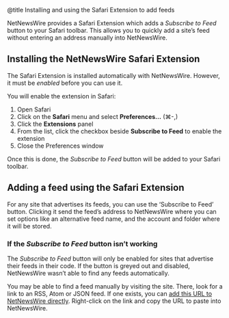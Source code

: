 @title Installing and using the Safari Extension to add feeds


NetNewsWire provides a Safari Extension which adds a *Subscribe to Feed* button to your Safari toolbar. This allows you to quickly add a site’s feed without entering an address manually into NetNewsWire.


Installing the NetNewsWire Safari Extension
-------------------------------------------

The Safari Extension is installed automatically with NetNewsWire. However, it must be *enabled* before you can use it.

You will enable the extension in Safari:

1. Open Safari
2. Click on the **Safari** menu and select **Preferences…** (⌘-,)
3. Click the **Extensions** panel
4. From the list, click the checkbox beside **Subscribe to Feed** to enable the extension
5. Close the Preferences window

Once this is done, the *Subscribe to Feed* button will be added to your Safari toolbar.


Adding a feed using the Safari Extension
----------------------------------------

For any site that advertises its feeds, you can use the ‘Subscribe to Feed’ button. Clicking it send the feed’s address to NetNewsWire where you can set options like an alternative feed name, and the account and folder where it will be stored.


### If the *Subscribe to Feed* button isn’t working

The *Subscribe to Feed* button will only be enabled for sites that advertise their feeds in their code. If the button is greyed out and disabled, NetNewsWire wasn’t able to find any feeds automatically.

You may be able to find a feed manually by visiting the site. There, look for a link to an RSS, Atom or JSON feed. If one exists, you can [add this URL to NetNewsWire directly](adding-feeds). Right-click on the link and copy the URL to paste into NetNewsWire.